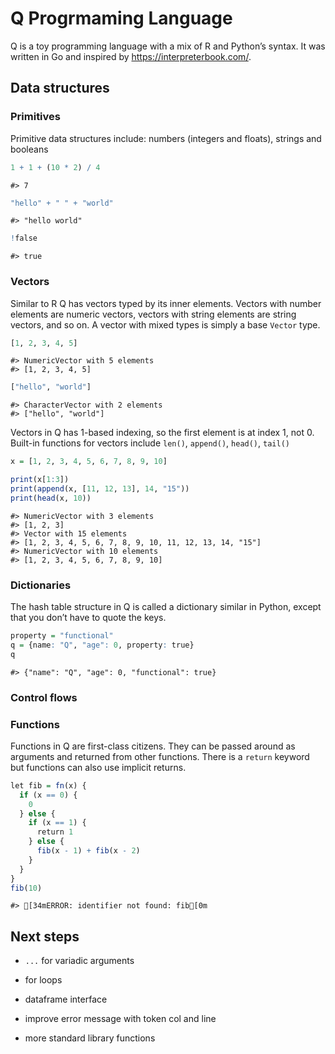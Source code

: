 Q Progrmaming Language
================

Q is a toy programming language with a mix of R and Python’s syntax. It
was written in Go and inspired by <https://interpreterbook.com/>.

## Data structures

### Primitives

Primitive data structures include: numbers (integers and floats),
strings and booleans

``` q
1 + 1 + (10 * 2) / 4
```

    #> 7

``` q
"hello" + " " + "world"
```

    #> "hello world"

``` q
!false
```

    #> true

### Vectors

Similar to R Q has vectors typed by its inner elements. Vectors with
number elements are numeric vectors, vectors with string elements are
string vectors, and so on. A vector with mixed types is simply a base
`Vector` type.

``` q
[1, 2, 3, 4, 5]
```

    #> NumericVector with 5 elements
    #> [1, 2, 3, 4, 5]

``` q
["hello", "world"]
```

    #> CharacterVector with 2 elements
    #> ["hello", "world"]

Vectors in Q has 1-based indexing, so the first element is at index 1,
not 0. Built-in functions for vectors include `len()`, `append()`,
`head()`, `tail()`

``` q
x = [1, 2, 3, 4, 5, 6, 7, 8, 9, 10]

print(x[1:3])
print(append(x, [11, 12, 13], 14, "15"))
print(head(x, 10))
```

    #> NumericVector with 3 elements
    #> [1, 2, 3]
    #> Vector with 15 elements
    #> [1, 2, 3, 4, 5, 6, 7, 8, 9, 10, 11, 12, 13, 14, "15"]
    #> NumericVector with 10 elements
    #> [1, 2, 3, 4, 5, 6, 7, 8, 9, 10]

### Dictionaries

The hash table structure in Q is called a dictionary similar in Python,
except that you don’t have to quote the keys.

``` q
property = "functional"
q = {name: "Q", "age": 0, property: true}
q
```

    #> {"name": "Q", "age": 0, "functional": true}

### Control flows

### Functions

Functions in Q are first-class citizens. They can be passed around as
arguments and returned from other functions. There is a `return` keyword
but functions can also use implicit returns.

``` q
let fib = fn(x) {
  if (x == 0) {
    0
  } else {
    if (x == 1) {
      return 1
    } else {
      fib(x - 1) + fib(x - 2)
    }
  }
}
fib(10)
```

    #> [34mERROR: identifier not found: fib[0m

## Next steps

- `...` for variadic arguments

- for loops

- dataframe interface

- improve error message with token col and line

- more standard library functions
